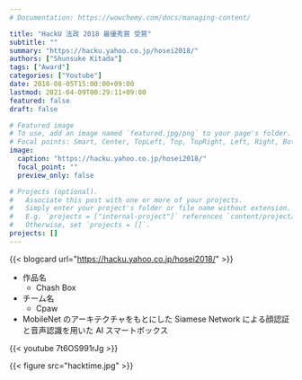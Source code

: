 ```yaml
---
# Documentation: https://wowchemy.com/docs/managing-content/

title: "HackU 法政 2018 最優秀賞 受賞"
subtitle: ""
summary: "https://hacku.yahoo.co.jp/hosei2018/"
authors: ["Shunsuke Kitada"]
tags: ["Award"]
categories: ["Youtube"]
date: 2018-08-05T15:00:00+09:00
lastmod: 2021-04-09T00:29:11+09:00
featured: false
draft: false

# Featured image
# To use, add an image named `featured.jpg/png` to your page's folder.
# Focal points: Smart, Center, TopLeft, Top, TopRight, Left, Right, BottomLeft, Bottom, BottomRight.
image:
  caption: "https://hacku.yahoo.co.jp/hosei2018/"
  focal_point: ""
  preview_only: false

# Projects (optional).
#   Associate this post with one or more of your projects.
#   Simply enter your project's folder or file name without extension.
#   E.g. `projects = ["internal-project"]` references `content/project/deep-learning/index.md`.
#   Otherwise, set `projects = []`.
projects: []
---
```


{{< blogcard url="https://hacku.yahoo.co.jp/hosei2018/" >}}

- 作品名
  - Chash Box
- チーム名
  - Cpaw
- MobileNet のアーキテクチャをもとにした Siamese Network による顔認証と音声認識を用いた AI スマートボックス

{{< youtube 7t6OS991rJg >}}

{{< figure src="hacktime.jpg" >}}

